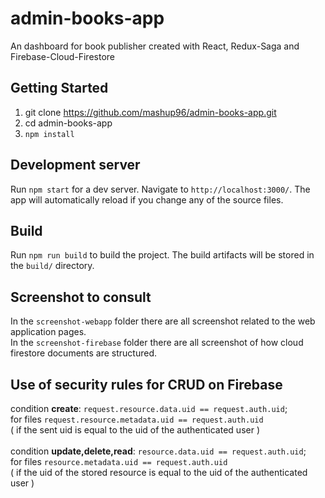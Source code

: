 # admin-books-app
An dashboard for book publisher created with React, Redux-Saga and Firebase-Cloud-Firestore

## Getting Started
1) git clone https://github.com/mashup96/admin-books-app.git <br/>
2) cd admin-books-app <br/>
3) `npm install`

## Development server
Run `npm start` for a dev server. Navigate to `http://localhost:3000/`. 
The app will automatically reload if you change any of the source files.

## Build
Run `npm run build` to build the project. The build artifacts will be stored in the `build/` directory.

## Screenshot to consult
In the `screenshot-webapp` folder there are all screenshot related to the web application pages. <br/>
In the `screenshot-firebase` folder there are all screenshot of how cloud firestore documents are structured.

## Use of security rules for CRUD on Firebase
condition <strong>create</strong>: `request.resource.data.uid == request.auth.uid`; <br/> 
for files `request.resource.metadata.uid == request.auth.uid` <br/>
( if the sent uid is equal to the uid of the authenticated user ) 
<br/><br/>
condition <strong>update,delete,read</strong>: `resource.data.uid == request.auth.uid`; <br/> 
for files `resource.metadata.uid == request.auth.uid` <br/>
( if the uid of the stored resource is equal to the uid of the authenticated user )

